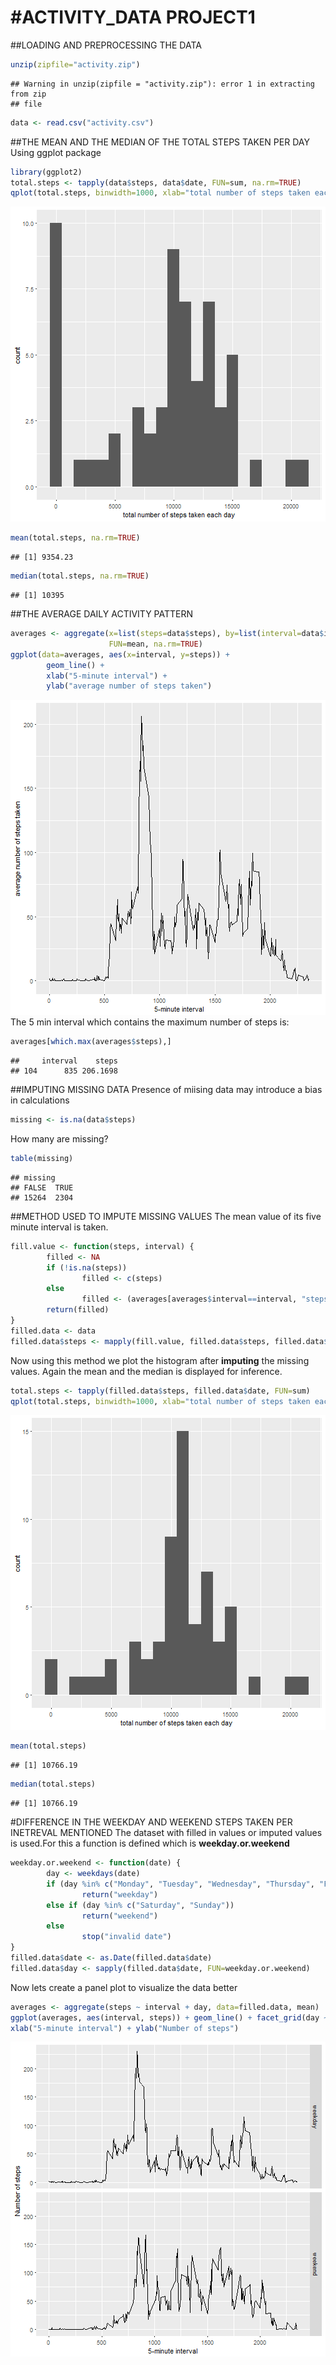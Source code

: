 #ACTIVITY_DATA PROJECT1
=====================================
##LOADING AND PREPROCESSING THE DATA

```r
unzip(zipfile="activity.zip")
```

```
## Warning in unzip(zipfile = "activity.zip"): error 1 in extracting from zip
## file
```

```r
data <- read.csv("activity.csv")
```
##THE MEAN AND THE MEDIAN OF THE TOTAL STEPS TAKEN PER DAY
Using ggplot package

```r
library(ggplot2)
total.steps <- tapply(data$steps, data$date, FUN=sum, na.rm=TRUE)
qplot(total.steps, binwidth=1000, xlab="total number of steps taken each day")
```

![plot of chunk unnamed-chunk-2](figure/unnamed-chunk-2-1.png)

```r
mean(total.steps, na.rm=TRUE)
```

```
## [1] 9354.23
```

```r
median(total.steps, na.rm=TRUE)
```

```
## [1] 10395
```
##THE AVERAGE DAILY ACTIVITY PATTERN

```r
averages <- aggregate(x=list(steps=data$steps), by=list(interval=data$interval),
                      FUN=mean, na.rm=TRUE)
ggplot(data=averages, aes(x=interval, y=steps)) +
        geom_line() +
        xlab("5-minute interval") +
        ylab("average number of steps taken")
```

![plot of chunk unnamed-chunk-3](figure/unnamed-chunk-3-1.png)
The 5 min interval which contains the maximum number of steps is:

```r
averages[which.max(averages$steps),]
```

```
##     interval    steps
## 104      835 206.1698
```
##IMPUTING MISSING DATA
Presence of miising data may introduce a bias in calculations

```r
missing <- is.na(data$steps)
```
How many are missing?

```r
table(missing)
```

```
## missing
## FALSE  TRUE 
## 15264  2304
```
##METHOD USED TO IMPUTE MISSING VALUES
The mean value of its five minute interval is taken.

```r
fill.value <- function(steps, interval) {
        filled <- NA
        if (!is.na(steps))
                filled <- c(steps)
        else
                filled <- (averages[averages$interval==interval, "steps"])
        return(filled)
}
filled.data <- data
filled.data$steps <- mapply(fill.value, filled.data$steps, filled.data$interval)
```
Now using this method we plot the histogram after **imputing** the missing values.
Again the mean and the median is displayed for inference.

```r
total.steps <- tapply(filled.data$steps, filled.data$date, FUN=sum)
qplot(total.steps, binwidth=1000, xlab="total number of steps taken each day")
```

![plot of chunk unnamed-chunk-8](figure/unnamed-chunk-8-1.png)

```r
mean(total.steps)
```

```
## [1] 10766.19
```

```r
median(total.steps)
```

```
## [1] 10766.19
```
#DIFFERENCE IN THE WEEKDAY AND WEEKEND STEPS TAKEN PER INETREVAL MENTIONED
The dataset with filled in values or imputed values is used.For this a function is defined which is **weekday.or.weekend**

```r
weekday.or.weekend <- function(date) {
        day <- weekdays(date)
        if (day %in% c("Monday", "Tuesday", "Wednesday", "Thursday", "Friday"))
                return("weekday")
        else if (day %in% c("Saturday", "Sunday"))
                return("weekend")
        else
                stop("invalid date")
}
filled.data$date <- as.Date(filled.data$date)
filled.data$day <- sapply(filled.data$date, FUN=weekday.or.weekend)
```
Now lets create a panel plot to visualize the data better

```r
averages <- aggregate(steps ~ interval + day, data=filled.data, mean)
ggplot(averages, aes(interval, steps)) + geom_line() + facet_grid(day ~ .) +
xlab("5-minute interval") + ylab("Number of steps")
```

![plot of chunk unnamed-chunk-10](figure/unnamed-chunk-10-1.png)
